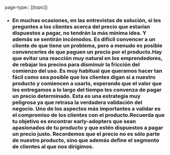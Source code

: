 page-type:: [[topic]]
- ### En muchas ocasiones, en las entrevistas de solución, si les preguntes a los clientes acerca del precio que estarían dispuestos a pagar, no tendrán la más mínima idea. Y además se sentirán incómodos. Es difícil convencer a un cliente de que tiene un problema, pero a menudo es posible convencerles de que paguen un precio por el producto.Hay que evitar una reacción muy natural en los emprendedores, de rebajar los precios para disminuir la fricción del comienzo del uso. Es muy habitual que queramos hacer tan fácil como sea posible que los clientes digan si a nuestro producto y comiencen a usarlo, esperando que el valor que les entregamos a lo largo del tiempo les convenza de pagar un precio determinado. Esta es una estrategia muy peligrosa ya que retrasa la verdadera validación del negocio. Uno de los aspectos más importantes a validar es el compromiso de los clientes con el producto.Recuerda que tu objetivo es encontrar early-adopters que sean apasionados de tu producto y que estén dispuestos a pagar un precio justo. Recordemos que el precio no es sólo parte de nuestro producto, sino que además define el segmento de clientes al que nos dirigimos.


